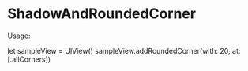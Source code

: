 # ShadowAndRoundedCorner

Usage:

let sampleView = UIView()
sampleView.addRoundedCorner(with: 20, at: [.allCorners])
